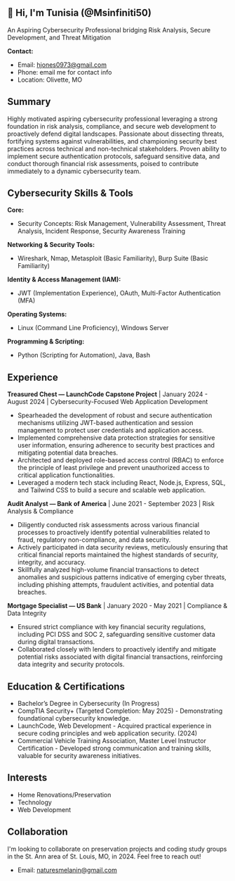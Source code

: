 ## 👋 Hi, I'm Tunisia (@Msinfiniti50)

An Aspiring Cybersecurity Professional bridging Risk Analysis, Secure Development, and Threat Mitigation

**Contact:**
* Email: hjones0973@gmail.com
* Phone: email me for contact info
* Location: Olivette, MO

## Summary

Highly motivated aspiring cybersecurity professional leveraging a strong foundation in risk analysis, compliance, and secure web development to proactively defend digital landscapes. Passionate about dissecting threats, fortifying systems against vulnerabilities, and championing security best practices across technical and non-technical stakeholders. Proven ability to implement secure authentication protocols, safeguard sensitive data, and conduct thorough financial risk assessments, poised to contribute immediately to a dynamic cybersecurity team.

## Cybersecurity Skills & Tools

**Core:**

* Security Concepts: Risk Management, Vulnerability Assessment, Threat Analysis, Incident Response, Security Awareness Training

**Networking & Security Tools:**

* Wireshark, Nmap, Metasploit (Basic Familiarity), Burp Suite (Basic Familiarity)

**Identity & Access Management (IAM):**

* JWT (Implementation Experience), OAuth, Multi-Factor Authentication (MFA)

**Operating Systems:**

* Linux (Command Line Proficiency), Windows Server

**Programming & Scripting:**

* Python (Scripting for Automation), Java, Bash

## Experience

**Treasured Chest — LaunchCode Capstone Project** | January 2024 - August 2024 | Cybersecurity-Focused Web Application Development

* Spearheaded the development of robust and secure authentication mechanisms utilizing JWT-based authentication and session management to protect user credentials and application access.
* Implemented comprehensive data protection strategies for sensitive user information, ensuring adherence to security best practices and mitigating potential data breaches.
* Architected and deployed role-based access control (RBAC) to enforce the principle of least privilege and prevent unauthorized access to critical application functionalities.
* Leveraged a modern tech stack including React, Node.js, Express, SQL, and Tailwind CSS to build a secure and scalable web application.

**Audit Analyst — Bank of America** | June 2021 - September 2023 | Risk Analysis & Compliance

* Diligently conducted risk assessments across various financial processes to proactively identify potential vulnerabilities related to fraud, regulatory non-compliance, and data security.
* Actively participated in data security reviews, meticulously ensuring that critical financial reports maintained the highest standards of security, integrity, and accuracy.
* Skillfully analyzed high-volume financial transactions to detect anomalies and suspicious patterns indicative of emerging cyber threats, including phishing attempts, fraudulent activities, and potential data breaches.

**Mortgage Specialist — US Bank** | January 2020 - May 2021 | Compliance & Data Integrity

* Ensured strict compliance with key financial security regulations, including PCI DSS and SOC 2, safeguarding sensitive customer data during digital transactions.
* Collaborated closely with lenders to proactively identify and mitigate potential risks associated with digital financial transactions, reinforcing data integrity and security protocols.

## Education & Certifications

* Bachelor’s Degree in Cybersecurity (In Progress)
* CompTIA Security+ (Targeted Completion: May 2025) - Demonstrating foundational cybersecurity knowledge.
* LaunchCode, Web Development - Acquired practical experience in secure coding principles and web application security. (2024)
* Commercial Vehicle Training Association, Master Level Instructor Certification - Developed strong communication and training skills, valuable for security awareness initiatives.

## Interests

* Home Renovations/Preservation
* Technology
* Web Development

## Collaboration

I'm looking to collaborate on preservation projects and coding study groups in the St. Ann area of St. Louis, MO, in 2024.  Feel free to reach out!

* Email: naturesmelanin@gmail.com

<!---
Msinfiniti50/Msinfiniti50 is a ✨ special ✨ repository because its `README.md` (this file) appears on your GitHub profile.
You can click the Preview link to take a look at your changes.
--->
